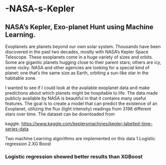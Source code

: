 # -NASA-s-Kepler
## NASA’s Kepler, Exo-planet Hunt using Machine Learning.
Exoplanets are planets beyond our own solar system. Thousands have been discovered in the past two decades, mostly with NASA’s Kepler Space Telescope. These exoplanets come in a huge variety of sizes and orbits. Some are gigantic planets hugging close to their parent stars; others are icy, some rocky. NASA and other agencies are looking for a special kind of planet: one that’s the same size as Earth, orbiting a sun-like star in the habitable zone.

I wanted to see if I could look at the available exoplanet data and make predictions about which planets might be hospitable to life. The data made publicly available by NASA is beautiful in that it contains many useful features. The goal is to create a model that can predict the existence of an Exoplanet, utilizing the flux (light intensity) readings from 3198 different stars over time. The dataset can be downloaded from 

kaggle. https://www.kaggle.com/keplersmachines/kepler-labelled-time-series-data

Two machine Learning algorithms are implemented on this data 
1.Logistic regression 
2.XG Boost 

### Logistic regression showed better results than XGBoost 
